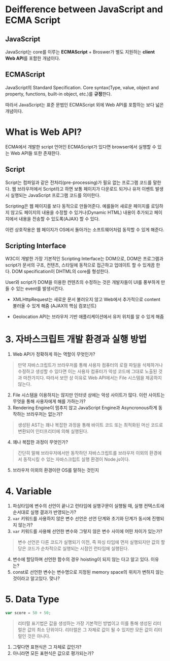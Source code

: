 # Deifference between JavaScript and ECMA Script

## JavaScript
JavaScript는 core를 이루는 **ECMAScript** + Broswer가 별도 지원하는 **client Web API**를 포함한 개념이다.

## ECMAScript
JavaScript의 Standard Specification. Core syntax(Type, value, object and property, functions, built-in object, etc.)를 **규정**한다.

따라서 JavaScript는 표준 문법인 ECMAScript 외에 Web API를 포함하는 보다 넓은 개념이다.

# What is Web API?

ECMA에서 개발한 script 언어인 ECMAScript가 있다면 browser에서 실행할 수 있는 Web API들 또한 존재한다.

## Script
Script는 컴파일과 같은 전처리(pre-processing)가 필요 없는 프로그램 코드를 말한다. 웹 브라우저에서 Script라고 하면 보통 페이지가 다운로드 되거나 유저 이벤트 발생시 실행되는 JavaScript 프로그램 코드를 의미한다.

Scripting은 웹 페이지를 보다 동적으로 만들어준다. 예를들어 새로운 페이지를 로딩하지 않고도 페이지의 내용을 수정할 수 있거나(Dynamic HTML) 내용이 추가되고 페이지에서 내용을 전송할 수 있도록(AJAX) 할 수 있다. 

이런 상호작용은 웹 페이지가 OS에서 돌아가는 소프트웨어처럼 동작할 수 있게 해준다.

## Scripting Interface

W3C이 개발한 가장 기본적인 Scripting Interface는 DOM으로, DOM은 프로그램과 script가 문서의 구조, 컨텐츠, 스타일에 동적으로 접근하고 업데이트 할 수 있게끔 한다. DOM specification이 DHTML의 core를 형성한다.

User와 script가 DOM을 이용한 컨텐츠의 수정하는 것은 개발자들이 UI를 풍부하게 만들 수 있는 event를 발생시킨다.

- XMLHttpRequest는 새로운 문서 불러오지 않고 Web에서 추가적으로 content 불러올 수 있게 해줌 (AJAX의 핵심 컴포넌트)

- Geolocation API는 브라우저 기반 애플리케이션에서 유저 위치를 알 수 있게 해줌


# 3. 자바스크립트 개발 환경과 실행 방법

1. Web API가 정확하게 하는 역할이 무엇인가?

> 만약 자바스크립트가 브라우저를 통해 사용자 컴퓨터의 로컬 파일을 삭제하거나 수정하고 생성할 수 있다면 이는 사용자 컴퓨터가 악성 코드에 그대로 노출된 것과 마찬가지다. 따라서 보안 상 이유로 Web API에서는 File 시스템을 제공하지 않는다.
2. File 시스템을 이용하지는 않지만 인터넷 상에는 악성 사이트가 많다. 이런 사이트는 무엇을 통해 사용자에게 해를 가하는가?
3. Rendering Engine이 멈추지 않고 JavaScript Engine과 Asyncronous하게 동작하는 브라우저는 없는가?

>생성된 AST는 꽤나 복잡한 과정을 통해 바이트 코드 또는 최적화된 머신 코드로 변환되어 인터프리터에 의해 실행된다.
4. 꽤나 복잡한 과정이 무엇인가?

> 간단히 말해 브라우저에서만 동작하던 자바스크립트를 브라우저 이외의 환경에서 동작시킬 수 있는 자바스크립트 실행 환경이 Node.js이다.
5. 브라우저 이외의 환경이란 OS를 말하는 것인지

# 4. Variable
1. 파싱타임에 변수의 선언이 끝나고 런타임에 실행구문이 실행될 때, 실행 컨텍스트에 순서대로 실행 결과가 반영되는가?
2. `var` 키워드를 사용하지 않은 변수 선언은 선언 단계와 초기와 단계가 동시에 진행되지 않는가?
3. `var` 키워드를 사용해 선언한 변수와 그렇지 않은 변수 사이에 어떤 차이가 있는가?

> 변수 선언은 다른 코드가 실행되기 이전, 즉 파싱 타임에 먼저 실행되지만 값의 할당은 코드가 순차적으로 실행되는 시점인 런타임에 실행된다.
4. 변수에 할당하며 선언한 함수의 경우 hoisting이 되지 않는 다고 알고 있다. 이유는?
5. const로 선언한 변수는 변수명으로 지정된 memory space의 위치가 변하지 않는 것이라고 알고있다. 맞나?

# 5. Data Type
```javascript
var score = 50 + 50;
```
> 리터럴 표기법은 값을 생성하는 가장 기본적인 방법이고 이를 통해 생성된 리터럴은 값의 최소 단위이다. 리터럴은 그 자체로 값이 될 수 있지만 모든 값이 리터럴인 것은 아니다.
1. 그렇다면 표현식은 그 자체로 값인가?
2. 아니라면 모든 표현식은 값으로 평가되는가?